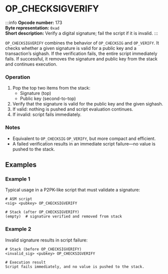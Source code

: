 # OP_CHECKSIGVERIFY

:::info
**Opcode number:** 173  
**Byte representation:** `0xad`  
**Short description:** Verify a digital signature; fail the script if it is invalid.
:::

`OP_CHECKSIGVERIFY` combines the behavior of `OP_CHECKSIG` and `OP_VERIFY`. It checks whether a given signature is valid for a public key and a transaction’s sighash. If the verification fails, the entire script immediately fails. If successful, it removes the signature and public key from the stack and continues execution.

### Operation

1. Pop the top two items from the stack:
    - Signature (top)
    - Public key (second-to-top)
2. Verify that the signature is valid for the public key and the given sighash.
3. If valid: nothing is pushed and script evaluation continues.
4. If invalid: script fails immediately.

### Notes

- Equivalent to `OP_CHECKSIG` `OP_VERIFY`, but more compact and efficient.
- A failed verification results in an immediate script failure—no value is pushed to the stack.

## Examples

### Example 1

Typical usage in a P2PK-like script that must validate a signature:

```shell
# ASM script
<sig> <pubkey> OP_CHECKSIGVERIFY

# Stack (after OP_CHECKSIGVERIFY)
(empty)  # signature verified and removed from stack
```

### Example 2

Invalid signature results in script failure:

```shell
# Stack (before OP_CHECKSIGVERIFY)
<invalid_sig> <pubkey> OP_CHECKSIGVERIFY

# Execution result
Script fails immediately, and no value is pushed to the stack.
```
